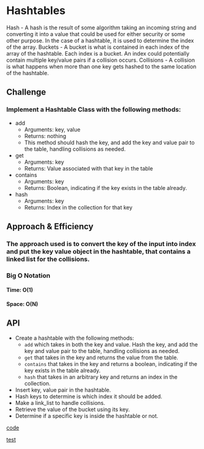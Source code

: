 # Hashtables

Hash - A hash is the result of some algorithm taking an incoming string and converting it into a value that could be used for either security or some other purpose. In the case of a hashtable, it is used to determine the index of the array. Buckets - A bucket is what is contained in each index of the array of the hashtable. Each index is a bucket. An index could potentially contain multiple key/value pairs if a collision occurs. Collisions - A collision is what happens when more than one key gets hashed to the same location of the hashtable.

## Challenge

### Implement a Hashtable Class with the following methods:

- add
  - Arguments: key, value
  - Returns: nothing
  - This method should hash the key, and add the key and value pair to the table, handling collisions as needed.
- get
  - Arguments: key
  - Returns: Value associated with that key in the table
- contains
  - Arguments: key
  - Returns: Boolean, indicating if the key exists in the table already.
- hash
  - Arguments: key
  - Returns: Index in the collection for that key

## Approach & Efficiency

### The approach used is to convert the key of the input into index and put the key value object in the hashtable, that contains a linked list for the collisions.

### Big O Notation

#### Time: O(1)

#### Space: O(N)

## API

- Create a hashtable with the following methods:
  - `add` which takes in both the key and value. Hash the key, and add the key and value pair to the table, handling collisions as needed.
  - `get` that takes in the key and returns the value from the table.
  - `contains` that takes in the key and returns a boolean, indicating if the key exists in the table already.
  - `hash` that takes in an arbitrary key and returns an index in the collection.
- Insert key, value pair in the hashtable.
- Hash keys to determine is which index it should be added.
- Make a link_list to handle collisions.
- Retrieve the value of the bucket using its key.
- Determine if a specific key is inside the hashtable or not.

[code](https://github.com/amarh-ayman/401_data-structures-and-algorithms/blob/main/Data-Structures/challenges/hashTable/hashtable.py)

[test](https://github.com/amarh-ayman/401_data-structures-and-algorithms/blob/main/Data-Structures/challenges/tests/test_hashtable.py)

